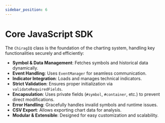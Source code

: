 ```yaml
---
sidebar_position: 6
---
```


# Core JavaScript SDK

The `ChiragIQ` class is the foundation of the charting system, handling key functionalities securely and efficiently:

- **Symbol & Data Management**: Fetches symbols and historical data dynamically.
- **Event Handling**: Uses `EventManager` for seamless communication.
- **Indicator Integration**: Loads and manages technical indicators.
- **Strict Validation**: Ensures proper initialization via `validateRequiredFields`.
- **Encapsulation**: Uses private fields (`#symbol`, `#container`, etc.) to prevent direct modifications.
- **Error Handling**: Gracefully handles invalid symbols and runtime issues.
- **CSV Export**: Allows exporting chart data for analysis.
- **Modular & Extensible**: Designed for easy customization and scalability.
